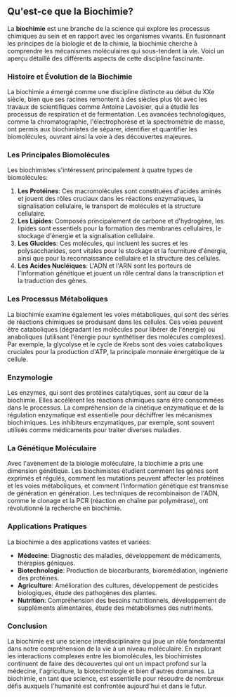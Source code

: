 ## Qu'est-ce que la Biochimie?

La **biochimie** est une branche de la science qui explore les processus chimiques au sein et en rapport avec les organismes vivants. En fusionnant les principes de la biologie et de la chimie, la biochimie cherche à comprendre les mécanismes moléculaires qui sous-tendent la vie. Voici un aperçu détaillé des différents aspects de cette discipline fascinante.

### Histoire et Évolution de la Biochimie

La biochimie a émergé comme une discipline distincte au début du XXe siècle, bien que ses racines remontent à des siècles plus tôt avec les travaux de scientifiques comme Antoine Lavoisier, qui a étudié les processus de respiration et de fermentation. Les avancées technologiques, comme la chromatographie, l'électrophorèse et la spectrométrie de masse, ont permis aux biochimistes de séparer, identifier et quantifier les biomolécules, ouvrant ainsi la voie à des découvertes majeures.

### Les Principales Biomolécules

Les biochimistes s'intéressent principalement à quatre types de biomolécules:
1. **Les Protéines**: Ces macromolécules sont constituées d'acides aminés et jouent des rôles cruciaux dans les réactions enzymatiques, la signalisation cellulaire, le transport de molécules et la structure cellulaire.
2. **Les Lipides**: Composés principalement de carbone et d'hydrogène, les lipides sont essentiels pour la formation des membranes cellulaires, le stockage d'énergie et la signalisation cellulaire.
3. **Les Glucides**: Ces molécules, qui incluent les sucres et les polysaccharides, sont vitales pour le stockage et la fourniture d'énergie, ainsi que pour la reconnaissance cellulaire et la structure des cellules.
4. **Les Acides Nucléiques**: L'ADN et l'ARN sont les porteurs de l'information génétique et jouent un rôle central dans la transcription et la traduction des gènes.

### Les Processus Métaboliques

La biochimie examine également les voies métaboliques, qui sont des séries de réactions chimiques se produisant dans les cellules. Ces voies peuvent être cataboliques (dégradant les molécules pour libérer de l'énergie) ou anaboliques (utilisant l'énergie pour synthétiser des molécules complexes). Par exemple, la glycolyse et le cycle de Krebs sont des voies cataboliques cruciales pour la production d'ATP, la principale monnaie énergétique de la cellule.

### Enzymologie

Les enzymes, qui sont des protéines catalytiques, sont au cœur de la biochimie. Elles accélèrent les réactions chimiques sans être consommées dans le processus. La compréhension de la cinétique enzymatique et de la régulation enzymatique est essentielle pour déchiffrer les mécanismes biochimiques. Les inhibiteurs enzymatiques, par exemple, sont souvent utilisés comme médicaments pour traiter diverses maladies.

### La Génétique Moléculaire

Avec l'avènement de la biologie moléculaire, la biochimie a pris une dimension génétique. Les biochimistes étudient comment les gènes sont exprimés et régulés, comment les mutations peuvent affecter les protéines et les voies métaboliques, et comment l'information génétique est transmise de génération en génération. Les techniques de recombinaison de l'ADN, comme le clonage et la PCR (réaction en chaîne par polymérase), ont révolutionné la recherche en biochimie.

### Applications Pratiques

La biochimie a des applications vastes et variées:
- **Médecine**: Diagnostic des maladies, développement de médicaments, thérapies géniques.
- **Biotechnologie**: Production de biocarburants, bioremédiation, ingénierie des protéines.
- **Agriculture**: Amélioration des cultures, développement de pesticides biologiques, étude des pathogènes des plantes.
- **Nutrition**: Compréhension des besoins nutritionnels, développement de suppléments alimentaires, étude des métabolismes des nutriments.

### Conclusion

La biochimie est une science interdisciplinaire qui joue un rôle fondamental dans notre compréhension de la vie à un niveau moléculaire. En explorant les interactions complexes entre les biomolécules, les biochimistes continuent de faire des découvertes qui ont un impact profond sur la médecine, l'agriculture, la biotechnologie et bien d'autres domaines. La biochimie, en tant que science, est essentielle pour résoudre de nombreux défis auxquels l'humanité est confrontée aujourd'hui et dans le futur.